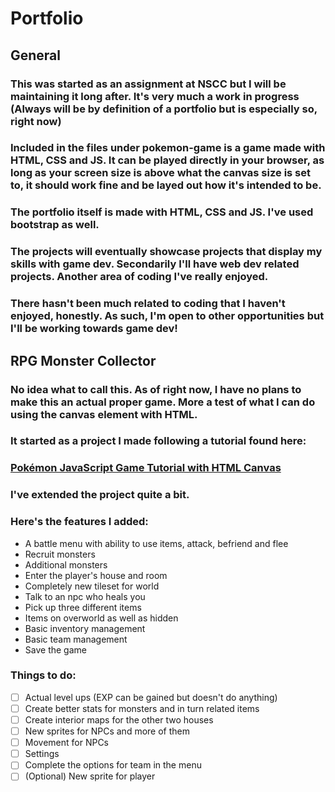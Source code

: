 # Portfolio
## General
### This was started as an assignment at NSCC but I will be maintaining it long after. It's very much a work in progress (Always will be by definition of a portfolio but is especially so, right now)
### Included in the files under pokemon-game is a game made with HTML, CSS and JS. It can be played directly in your browser, as long as your screen size is above what the canvas size is set to, it should work fine and be layed out how it's intended to be.
### The portfolio itself is made with HTML, CSS and JS. I've used bootstrap as well. 
### The projects will eventually showcase projects that display my skills with game dev. Secondarily I'll have web dev related projects. Another area of coding I've really enjoyed. 
### There hasn't been much related to coding that I haven't enjoyed, honestly. As such, I'm open to other opportunities but I'll be working towards game dev!
## RPG Monster Collector
### No idea what to call this. As of right now, I have no plans to make this an actual proper game. More a test of what I can do using the canvas element with HTML.
### It started as a project I made following a tutorial found here: 
### [Pokémon JavaScript Game Tutorial with HTML Canvas](https://www.youtube.com/watch?v=yP5DKzriqXA&t=7135s)
### I've extended the project quite a bit.
### Here's the features I added:
- A battle menu with ability to use items, attack, befriend and flee
- Recruit monsters
- Additional monsters
- Enter the player's house and room
- Completely new tileset for world
- Talk to an npc who heals you
- Pick up three different items
- Items on overworld as well as hidden
- Basic inventory management
- Basic team management
- Save the game
### Things to do:
- [ ] Actual level ups (EXP can be gained but doesn't do anything)
- [ ] Create better stats for monsters and in turn related items
- [ ] Create interior maps for the other two houses
- [ ] New sprites for NPCs and more of them
- [ ] Movement for NPCs
- [ ] Settings
- [ ] Complete the options for team in the menu
- [ ] \(Optional) New sprite for player
